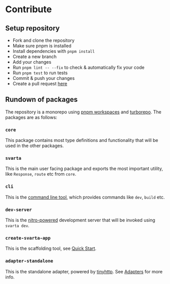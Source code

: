 # Contribute

## Setup repository

- Fork and clone the repository
- Make sure pnpm is installed
- Install dependencies with `pnpm install`
- Create a new branch
- Add your changes
- Run `pnpm lint -- --fix` to check & automatically fix your code
- Run `pnpm test` to run tests
- Commit & push your changes
- Create a pull request [here](https://github.com/marvin-j97/svarta/pulls)

## Rundown of packages

The repository is a monorepo using [pnpm workspaces](https://pnpm.io/workspaces) and [turborepo](https://turbo.build/repo). The packages are as follows:

### `core`

This package contains most type definitions and functionality that will be used in the other packages.

### `svarta`

This is the main user facing package and exports the most important utility, like `Response`, `route` etc from `core`.

### `cli`

This is the [command line tool](/usage/cli), which provides commands like `dev`, `build` etc.

### `dev-server`

This is the [nitro-powered](https://nitro.unjs.io/) development server that will be invoked using `svarta dev`.

### `create-svarta-app`

This is the scaffolding tool, see [Quick Start](/guide/quick-start).

### `adapter-standalone`

This is the standalone adapter, powered by [tinyhttp](https://tinyhttp.v1rtl.site/). See [Adapters](/deployment) for more info.
